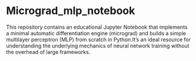# Micrograd_mlp_notebook
This repository contains an educational Jupyter Notebook that implements a minimal automatic differentiation engine (micrograd) and builds a simple multilayer perceptron (MLP) from scratch in Python.It’s an ideal resource for understanding the underlying mechanics of neural network training without the overhead of large frameworks.
